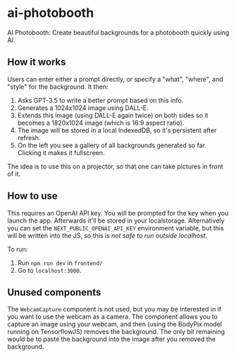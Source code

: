 # ai-photobooth

AI Photobooth: Create beautiful backgrounds for a photobooth quickly using AI.

## How it works

Users can enter either a prompt directly, or specify a "what", "where", and "style" for the background. It then:
1. Asks GPT-3.5 to write a better prompt based on this info.
2. Generates a 1024x1024 image using DALL-E.
3. Extends this image (using DALL-E again twice) on both sides so it becomes a 1820x1024 image (which is 16:9 aspect ratio).
4. The image will be stored in a local IndexedDB, so it's persistent after refresh.
5. On the left you see a gallery of all backgrounds generated so far. Clicking it makes it fullscreen.

The idea is to use this on a projector, so that one can take pictures in front of it.

## How to use

This requires an OpenAI API key. You will be prompted for the key when you launch the app.
Afterwards it'll be stored in your localstorage. 
Alternatively you can set the `NEXT_PUBLIC_OPENAI_API_KEY` environment variable, but this will be written into the JS, so this is *not safe to run outside localhost*.

To run:

1. Run `npm run dev` in `frontend/`
2. Go to `localhost:3000`.

## Unused components

The `WebcamCapture` component is not used, but you may be interested in if you want to use the webcam as a camera.
The component allows you to capture an image using your webcam, and then (using the BodyPix model running on TensorflowJS) removes the background.
The only bit remaining would be to paste the background into the image after you removed the background.

